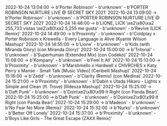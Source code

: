 2022-10-24 13:04:00 -> b'Porter Robinson' - b'unknown' - b'PORTER ROBINSON NURTURE LIVE @ SECRET SKY 2021'
2022-10-24 13:09:00 -> b'Porter Robinson' - b'unknown' - b'PORTER ROBINSON NURTURE LIVE @ SECRET SKY 2021'
2022-10-24 14:46:00 -> b'LIONE, LICK \xe2\x80\xa2 255,733 vistas \xe2\x80\xa2 5,255 me gusta' - b'unknown' - b'Revive (LICK Remix)'
2022-10-24 14:49:00 -> b'Proximity' - b'unknown' - b'Coldplay x Porter Robinson x Krewella - Every Language is Alive (Kyante Wilson Mashup)'
2022-10-24 14:55:00 -> b'Lione' - b'unknown' - b'Kids (with Miranda Glory) (con Miranda Glory)'
2022-10-24 15:00:00 -> b'Tritonal' - b'unknown' - b'Superhuman (Extended Mix) (con Codeko)'
2022-10-24 15:08:00 -> b'Kompany' - b'unknown' - b'Feel It All'
2022-10-24 15:13:00 -> b'Proximity' - b'unknown' - b'Marshmello x Hardwell x CHVRCHES x Katy Perry x Manse - Small Talk [Music Video] (Ceribelli Mashup)'
2022-10-24 15:16:00 -> b'Zedd' - b'unknown' - b'Clarity (Remix) (con Medina)'
2022-10-24 15:21:00 -> b'Proximity' - b'unknown' - b'Dabin x Utada Hikaru - Lights x Simple and Clean (ft. Trove) [Illdesza Mashup]'
2022-10-24 15:25:00 -> b'Daft Punk' - b'unknown' - b'Doin\xe2\x80\x99 It Right (con Panda Bear)'
2022-10-24 15:25:00 -> b'Daft Punk' - b'unknown' - b'Doin\xe2\x80\x99 It Right (con Panda Bear)'
2022-10-24 15:29:00 -> b'Madeon' - b'unknown' - b'No Fear No More (Remix)'
2022-10-24 15:32:00 -> b'Nurko' - b'unknown' - b'Better Off Lonely'
2022-10-24 15:37:00 -> b'Proximity' - b'unknown' - b'Boys Like Girls - The Great Escape (ZAXX Remix)'
